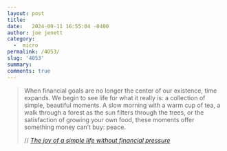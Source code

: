 ```yaml
---
layout: post
title:  
date:   2024-09-11 16:55:04 -0400
author: joe jenett
category:
  -  micro
permalink: /4053/
slug: '4053'
summary: 
comments: true
---
```

<blockquote class="quoteback" data-title="The joy of a simple life without financial pressure" data-author="//Adële" data-avatar="https://adele.pages.casa/md/adele24.png" cite="https://adele.pages.casa/md/blog/the-joy-of-a-simple-life-without-financial-pressure.md">
	<p>
		When financial goals are no longer the center of our existence, time expands. We begin to see life for what it really is: a collection of simple, beautiful moments. A slow morning with a warm cup of tea, a walk through a forest as the sun filters through the trees, or the satisfaction of growing your own food, these moments offer something money can’t buy: peace.
	</p>
	<footer>
		//
		<cite>
			<a href="https://adele.pages.casa/md/blog/the-joy-of-a-simple-life-without-financial-pressure.md">The joy of a simple life without financial pressure</a>
		</cite>
	</footer>
</blockquote>

<a style="display:none;" href="https://brid.gy/publish/mastodon"><small>(cross-posted to mastodon)</small></a>